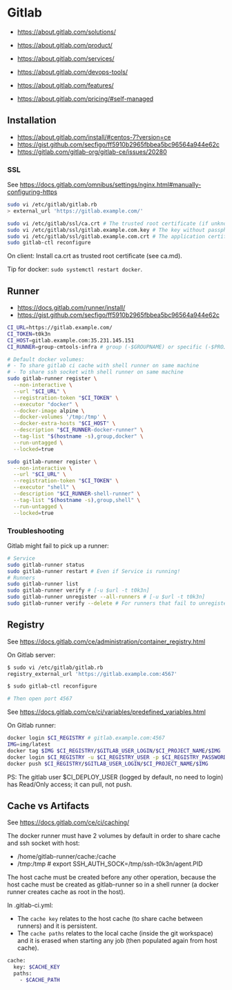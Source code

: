 # Gitlab

- https://about.gitlab.com/solutions/
- https://about.gitlab.com/product/
- https://about.gitlab.com/services/
- https://about.gitlab.com/devops-tools/

- https://about.gitlab.com/features/
- https://about.gitlab.com/pricing/#self-managed

## Installation

- https://about.gitlab.com/install/#centos-7?version=ce
- https://gist.github.com/secfigo/ff5910b2965fbbea5bc96564a944e62c
- https://gitlab.com/gitlab-org/gitlab-ce/issues/20280

### SSL

See https://docs.gitlab.com/omnibus/settings/nginx.html#manually-configuring-https

```bash
sudo vi /etc/gitlab/gitlab.rb
> external_url 'https://gitlab.example.com/'

sudo vi /etc/gitlab/ssl/ca.crt # The trusted root certificate (if unknown)
sudo vi /etc/gitlab/ssl/gitlab.example.com.key # The key without passphrase
sudo vi /etc/gitlab/ssl/gitlab.example.com.crt # The application certificate
sudo gitlab-ctl reconfigure
```

On client: Install ca.crt as trusted root certificate (see ca.md).

Tip for docker: `sudo systemctl restart docker`.

## Runner

- https://docs.gitlab.com/runner/install/
- https://gist.github.com/secfigo/ff5910b2965fbbea5bc96564a944e62c

```bash
CI_URL=https://gitlab.example.com/
CI_TOKEN=t0k3n
CI_HOST=gitlab.example.com:35.231.145.151
CI_RUNNER=group-cmtools-infra # group (-$GROUPNAME) or specific (-$PROJECT)

# Default docker volumes:
# - To share gitlab ci cache with shell runner on same machine
# - To share ssh socket with shell runner on same machine
sudo gitlab-runner register \
  --non-interactive \
  --url "$CI_URL" \
  --registration-token "$CI_TOKEN" \
  --executor "docker" \
  --docker-image alpine \
  --docker-volumes '/tmp:/tmp' \
  --docker-extra-hosts "$CI_HOST" \
  --description "$CI_RUNNER-docker-runner" \
  --tag-list "$(hostname -s),group,docker" \
  --run-untagged \
  --locked=true

sudo gitlab-runner register \
  --non-interactive \
  --url "$CI_URL" \
  --registration-token "$CI_TOKEN" \
  --executor "shell" \
  --description "$CI_RUNNER-shell-runner" \
  --tag-list "$(hostname -s),group,shell" \
  --run-untagged \
  --locked=true
```

### Troubleshooting

Gitlab might fail to pick up a runner:
```bash
# Service
sudo gitlab-runner status
sudo gitlab-runner restart # Even if Service is running!
# Runners
sudo gitlab-runner list
sudo gitlab-runner verify # [-u $url -t t0k3n]
sudo gitlab-runner unregister --all-runners # [-u $url -t t0k3n]
sudo gitlab-runner verify --delete # For runners that fail to unregister
```

## Registry

See https://docs.gitlab.com/ce/administration/container_registry.html

On Gitlab server:
```bash
$ sudo vi /etc/gitlab/gitlab.rb
registry_external_url 'https://gitlab.example.com:4567'

$ sudo gitlab-ctl reconfigure

# Then open port 4567
```

See https://docs.gitlab.com/ce/ci/variables/predefined_variables.html

On Gitlab runner:
```bash
docker login $CI_REGISTRY # gitlab.example.com:4567
IMG=img/latest
docker tag $IMG $CI_REGISTRY/$GITLAB_USER_LOGIN/$CI_PROJECT_NAME/$IMG
docker login $CI_REGISTRY -u $CI_REGISTRY_USER -p $CI_REGISTRY_PASSWORD
docker push $CI_REGISTRY/$GITLAB_USER_LOGIN/$CI_PROJECT_NAME/$IMG
```
PS: The gitlab user $CI_DEPLOY_USER (logged by default, no need to login) has Read/Only access; it can pull, not push.

## Cache vs Artifacts

See https://docs.gitlab.com/ce/ci/caching/

The docker runner must have 2 volumes by default in order to share cache and ssh socket with host:
- /home/gitlab-runner/cache:/cache
- /tmp:/tmp # export SSH_AUTH_SOCK=/tmp/ssh-t0k3n/agent.PID

The host cache must be created before any other operation, because the host cache must be created as gitlab-runner so in a shell runner (a docker runner creates cache as root in the host).

In .gitlab-ci.yml:
- The `cache key` relates to the host cache (to share cache between runners) and it is persistent.
- The `cache paths` relates to the local cache (inside the git workspace) and it is erased when starting any job (then populated again from host cache).

```bash
cache:
  key: $CACHE_KEY
  paths:
    - $CACHE_PATH
```
